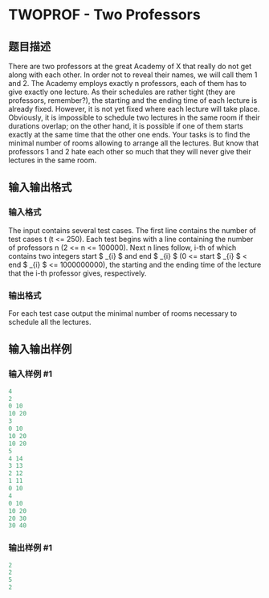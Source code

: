 # TWOPROF - Two Professors

## 题目描述

There are two professors at the great Academy of X that really do not get along with each other. In order not to reveal their names, we will call them 1 and 2. The Academy employs exactly n professors, each of them has to give exactly one lecture. As their schedules are rather tight (they are professors, remember?), the starting and the ending time of each lecture is already fixed. However, it is not yet fixed where each lecture will take place. Obviously, it is impossible to schedule two lectures in the same room if their durations overlap; on the other hand, it is possible if one of them starts exactly at the same time that the other one ends. Your tasks is to find the minimal number of rooms allowing to arrange all the lectures. But know that professors 1 and 2 hate each other so much that they will never give their lectures in the same room.

## 输入输出格式

### 输入格式

The input contains several test cases. The first line contains the number of test cases t (t <= 250). Each test begins with a line containing the number of professors n (2 <= n <= 100000). Next n lines follow, i-th of which contains two integers start $ _{i} $ and end $ _{i} $ (0 <= start $ _{i} $ < end $ _{i} $ <= 1000000000), the starting and the ending time of the lecture that the i-th professor gives, respectively.

### 输出格式

For each test case output the minimal number of rooms necessary to schedule all the lectures.

## 输入输出样例

### 输入样例 #1

```cpp
4
2
0 10
10 20
3
0 10
10 20
10 20
5
4 14
3 13
2 12
1 11
0 10
4
0 10
10 20
20 30
30 40
```


### 输出样例 #1

```cpp
2
2
5
2
```


